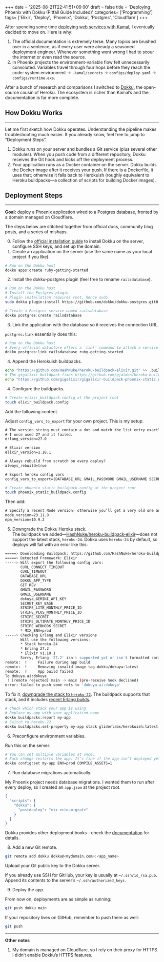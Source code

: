 +++
date = '2025-08-21T22:41:51+09:00'
draft = false
title = 'Deploying Phoenix with Dokku (Pitfall Guide Included)'
categories= ['Programming']
tags= ['Elixir', 'Deploy', 'Phoenix', 'Dokku', 'Postgres', 'Cloudflare']
+++

After spending some time [deploying web services with Kamal](<./Deploying Web Services with Kamal (Including Postgres).md>), I eventually decided to move on. Here is why:

1. The official documentation is extremely terse. Many topics are brushed over in a sentence, as if every user were already a seasoned deployment engineer. Whenever something went wrong I had to scour the internet or even read the source.
2. In Phoenix projects the environment-variable flow felt unnecessarily convoluted. Variables travel through four hops before they reach the code: system environment → `.kamal/secrets` → `configs/deploy.yaml` → `configs/runtime.exs`.

After a bunch of research and comparisons I switched to [Dokku](https://dokku.com/), the open-source cousin of Heroku. The ecosystem is richer than Kamal’s and the documentation is far more complete.

## How Dokku Works

---

Let me first sketch how Dokku operates. Understanding the pipeline makes troubleshooting much easier. If you already know, feel free to jump to “Deployment Steps”.

1. Dokku runs on your server and bundles a Git service (plus several other modules). When you push code from a different repository, Dokku receives the Git hook and kicks off the deployment process.
2. Your application runs as a Docker container on the server. Dokku builds the Docker image after it receives your push. If there is a Dockerfile, it uses that; otherwise it falls back to Herokuish (roughly equivalent to Heroku buildpacks—a collection of scripts for building Docker images).

## Deployment Steps

---

**Goal:** deploy a Phoenix application wired to a Postgres database, fronted by a domain managed on Cloudflare.

The steps below are stitched together from official docs, community blog posts, and a series of mishaps.

0. Follow the [official installation guide](https://dokku.com/docs/getting-started/installation/) to install Dokku on the server, configure SSH keys, and set up the domain.
1. Create an application on the server (use the same name as your local project if you like).

```bash
# Run on the Dokku host
dokku apps:create ruby-getting-started
```

2. Install the dokku-postgres plugin (feel free to rename `railsdatabase`).

```bash
# Run on the Dokku host
# Install the Postgres plugin
# Plugin installation requires root, hence sudo
sudo dokku plugin:install https://github.com/dokku/dokku-postgres.git0

# Create a Postgres service named railsdatabase
dokku postgres:create railsdatabase
```

3. Link the application with the database so it receives the connection URL.

`postgres:link` essentially does this:

```bash
# Run on the Dokku host
# Every official datastore offers a `link` command to attach a service to an app
dokku postgres:link railsdatabase ruby-getting-started
```

4. Append the Herokuish buildpacks.

```bash
echo "https://github.com/HashNuke/heroku-buildpack-elixir.git" >> .buildpacks
# The gigalixir buildpack fixes https://github.com/gjaldon/heroku-buildpack-phoenix-static/issues/127
echo "https://github.com/gigalixir/gigalixir-buildpack-phoenix-static.git" >> .buildpacks
```

4. Configure the buildpacks.

```bash
# Create elixir_buildpack.config at the project root
touch elixir_buildpack.config
```

Add the following content.

Adjust `config_vars_to_export` for your own project. This is my setup:

```txt
# The version string must contain a dot and match the list entry exactly.
# I once used 27 and it failed.
erlang_version=27.0

# Elixir version
elixir_version=1.18.1

# Always rebuild from scratch on every deploy?
always_rebuild=true

# Export heroku config vars
config_vars_to_export=(DATABASE_URL GMAIL_PASSWORD GMAIL_USERNAME SECRET_KEY_BASE)
```

```bash
# Create phoenix_static_buildpack.config at the project root
touch phoenix_static_buildpack.config
```

Then add:

```txt
# Specify a recent Node version; otherwise you’ll get a very old one and the build fails.
node_version=23.11.0
npm_version=10.9.2
```

5. Downgrade the Dokku Heroku stack.  
   The buildpack we added—[HashNuke/heroku-buildpack-elixir](https://github.com/HashNuke/heroku-buildpack-elixir?tab=readme-ov-file#version-support)—does not support the latest stack, `heroku-24`. Dokku uses `heroku-24` by default, so deploys will fail with an error like this:

```bash
=====> Downloading Buildpack: https://github.com/HashNuke/heroku-buildpack-elixir.git
=====> Detected Framework: Elixir
-----> Will export the following config vars:
       CURL_CONNECT_TIMEOUT
       CURL_TIMEOUT
       DATABASE_URL
       DOKKU_APP_TYPE
       GIT_REV
       GMAIL_PASSWORD
       GMAIL_USERNAME
       dokuya_GEMINI_API_KEY
       SECRET_KEY_BASE
       STRIPE_LITE_MONTHLY_PRICE_ID
       STRIPE_PLUS_MONTHLY_PRICE_ID
       STRIPE_SECRET
       STRIPE_ULTIMATE_MONTHLY_PRICE_ID
       STRIPE_WEBHOOK_SECRET
       * MIX_ENV=prod
-----> Checking Erlang and Elixir versions
       Will use the following versions:
       * Stack heroku-24
       * Erlang 27.2
       * Elixir v1.18.1
       Sorry, Erlang '27.2' isn't supported yet or isn't formatted correctly. For a list of supported versions, please see https://github.com/HashNuke/heroku-buildpack-elixir#version-support
remote:  !     Failure during app build
remote:  !     Removing invalid image tag dokku/dokuya:latest
remote:  !     App build failed
To dokuya.ai:dokuya
 ! [remote rejected] main -> main (pre-receive hook declined)
error: failed to push some refs to 'dokuya.ai:dokuya'
```

To fix it, [downgrade the stack to `heroku-22`](https://stackoverflow.com/questions/76957214/dokku-how-to-change-heroku-stack-to-heroku-20-or-heroku-22-from-heroku-18). The buildpack supports that stack, and it includes [recent Erlang builds](https://builds.hex.pm/builds/otp/ubuntu-22.04/builds.txt).

```bash
# Check which stack your app is using
# Replace my-app with your application name
dokku buildpacks:report my-app
# Switch to heroku-22
dokku buildpacks:set-property my-app stack gliderlabs/herokuish:latest-22
```

6. Preconfigure environment variables.

Run this on the server:

```bash
# You can set multiple variables at once.
# Each change restarts the app. It’s fine if the app isn’t deployed yet.
dokku config:set my-app ENV=prod COMPILE_ASSETS=1
```

7. Run database migrations automatically.

My Phoenix project needs database migrations. I wanted them to run after every deploy, so I created an `app.json` at the project root.

```elixir
{
  "scripts": {
    "dokku": {
      "postdeploy": "mix ecto.migrate"
    }
  }
}
```

Dokku provides other deployment hooks—check the [documentation](https://dokku.com/docs/appendices/file-formats/app-json/?h=postde#scripts) for details.

8. Add a new Git remote.

```bash
git remote add dokku dokku@<mydomain.com>:<app_name>
```

Upload your Git public key to the Dokku server.

If you already use SSH for GitHub, your key is usually at `~/.ssh/id_rsa.pub`. Append its contents to the server’s `~/.ssh/authorized_keys`.

9. Deploy the app.

From now on, deployments are as simple as running:

```bash
git push dokku main
```

If your repository lives on GitHub, remember to push there as well:

```bash
git push
```

---

**Other notes**

1. My domain is managed on Cloudflare, so I rely on their proxy for HTTPS. I didn’t enable Dokku’s HTTPS features.
